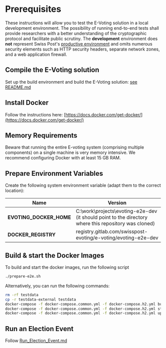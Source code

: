 # Prerequisites

These instructions will allow you to test the E-Voting solution in a local development environment. The possibility of running end-to-end tests shall provide researchers with a better understanding of the cryptographic protocol and facilitate public scrutiny. The **development** environment does **not** represent Swiss Post's [productive environment](https://gitlab.com/swisspost-evoting/e-voting/e-voting-documentation/-/blob/master/Operations/Infrastructure%20whitepaper%20of%20the%20Swiss%20Post%20voting%20system.md) and omits numerous security elements such as HTTP security headers, separate network zones, and a web application firewall.

## Compile the E-Voting solution

Set up the build environment and build the E-Voting solution: [see README.md](https://gitlab.com/swisspost-evoting/e-voting/e-voting)

## Install Docker

Follow the instructions here: [https://docs.docker.com/get-docker/](https://docs.docker.com/get-docker/)

## Memory Requirements

Beware that running the entire E-voting system (comprising multiple components) on a single machine is very memory intensive.
We recommend configuring Docker with at least 15 GB RAM.

## Prepare Environment Variables

Create the following system environment variable (adapt them to the correct location):

| Name     | Version    |
| --------|---------|
| **EVOTING_DOCKER_HOME**  | C:\work\projects\evoting-e2e-dev (it should point to the directory where this repository was cloned)    |
| **DOCKER_REGISTRY**  | registry.gitlab.com/swisspost-evoting/e-voting/evoting-e2e-dev

## Build & start the Docker Images

To build and start the docker images, run the following script

```sh
./prepare-e2e.sh
```

Alternatively, you can run the following commands:

```sh
rm -rf testdata
cp -r testdata-external testdata
docker-compose -f docker-compose.common.yml -f docker-compose.h2.yml build
docker-compose -f docker-compose.common.yml -f docker-compose.h2.yml stop
docker-compose -f docker-compose.common.yml -f docker-compose.h2.yml up -d --force-recreate
```

## Run an Election Event

Follow [Run_Election_Event.md](./Run_Election_Event.md)
